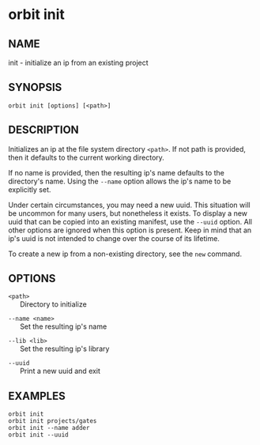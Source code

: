 # __orbit init__

## __NAME__

init - initialize an ip from an existing project

## __SYNOPSIS__

```
orbit init [options] [<path>]
```

## __DESCRIPTION__

Initializes an ip at the file system directory `<path>`. If not path is
provided, then it defaults to the current working directory. 

If no name is provided, then the resulting ip's name defaults to the 
directory's name. Using the `--name` option allows the ip's name to be 
explicitly set.

Under certain circumstances, you may need a new uuid. This situation will be
uncommon for many users, but nonetheless it exists. To display a new uuid that
can be copied into an existing manifest, use the `--uuid` option. All other
options are ignored when this option is present. Keep in mind that an ip's uuid
is not intended to change over the course of its lifetime.

To create a new ip from a non-existing directory, see the `new` command.

## __OPTIONS__

`<path>`  
      Directory to initialize

`--name <name>`  
      Set the resulting ip's name

`--lib <lib>`  
      Set the resulting ip's library

`--uuid`  
      Print a new uuid and exit

## __EXAMPLES__

```
orbit init
orbit init projects/gates
orbit init --name adder
orbit init --uuid
```

